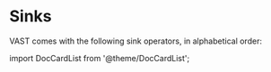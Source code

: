 # Sinks

VAST comes with the following sink operators, in alphabetical order:

import DocCardList from '@theme/DocCardList';

<DocCardList />
